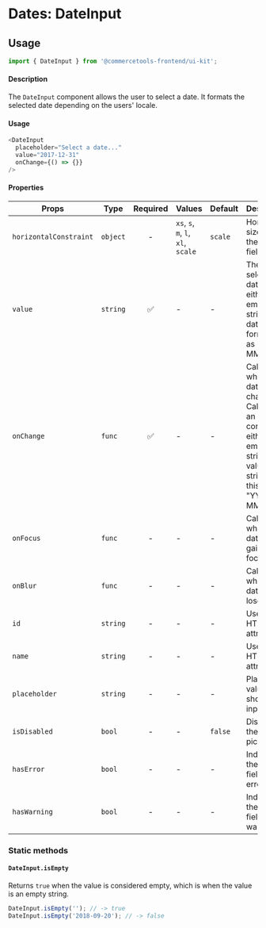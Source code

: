 # Dates: DateInput

## Usage

```js
import { DateInput } from '@commercetools-frontend/ui-kit';
```

#### Description

The `DateInput` component allows the user to select a date. It formats the selected date depending on the users' locale.

#### Usage

```js
<DateInput
  placeholder="Select a date..."
  value="2017-12-31"
  onChange={() => {}}
/>
```

#### Properties

| Props                  | Type     | Required | Values                             | Default | Description                                                                                                                               |
| ---------------------- | -------- | :------: | ---------------------------------- | ------- | ----------------------------------------------------------------------------------------------------------------------------------------- |
| `horizontalConstraint` | `object` |    -     | `xs`, `s`, `m`, `l`, `xl`, `scale` | `scale` | Horizontal size limit of the input field.                                                                                                 |
| `value`                | `string` |    ✅    | -                                  | -       | The selected date, must either be an empty string or a date formatted as "YYYY-MM-DD".                                                    |
| `onChange`             | `func`   |    ✅    | -                                  | -       | Called when the date changes. Called with an event containing either an empty string (no value) or a string in this format: "YYYY-MM-DD". |
| `onFocus`              | `func`   |    -     | -                                  | -       | Called when the date input gains focus.                                                                                                   |
| `onBlur`               | `func`   |    -     | -                                  | -       | Called when the date input loses focus.                                                                                                   |
| `id`                   | `string` |    -     | -                                  | -       | Used as the HTML `id` attribute.                                                                                                          |
| `name`                 | `string` |    -     | -                                  | -       | Used as the HTML `name` attribute.                                                                                                        |
| `placeholder`          | `string` |    -     | -                                  | -       | Placeholder value to show in the input field                                                                                              |
| `isDisabled`           | `bool`   |    -     | -                                  | `false` | Disables the date picker                                                                                                                  |
| `hasError`             | `bool`   |    -     | -                                  | -       | Indicates the input field has an error                                                                                                    |
| `hasWarning`           | `bool`   |    -     | -                                  | -       | Indicates the input field has a warning                                                                                                   |

### Static methods

#### `DateInput.isEmpty`

Returns `true` when the value is considered empty, which is when the value is an empty string.

```js
DateInput.isEmpty(''); // -> true
DateInput.isEmpty('2018-09-20'); // -> false
```
